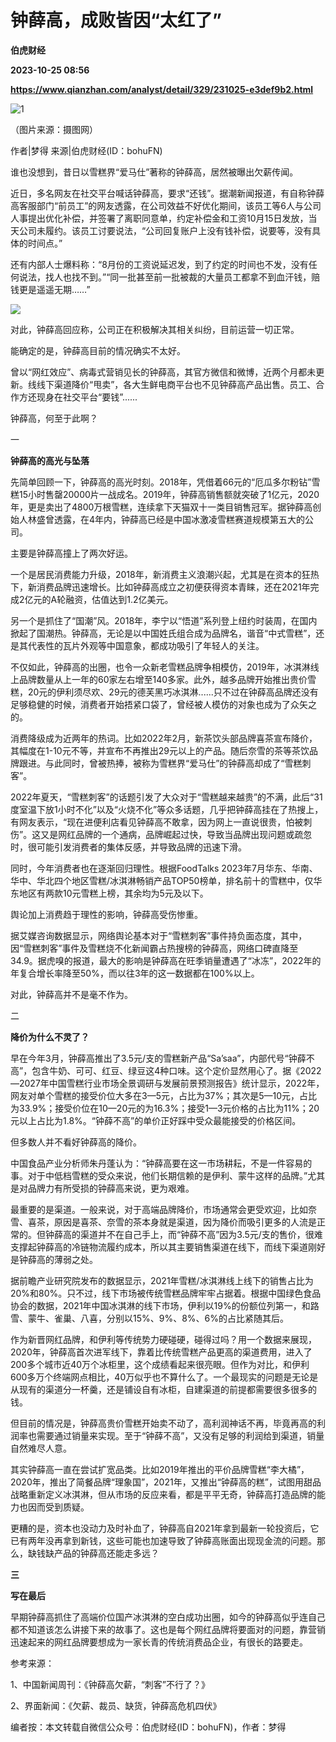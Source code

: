 # 钟薛高，成败皆因“太红了”
**伯虎财经**

**2023-10-25 08:56**

**https://www.qianzhan.com/analyst/detail/329/231025-e3def9b2.html**

![1](https://img3.qianzhan.com/news/202310/25/20231025-0098f8868c321d98_760x5000.jpg)

（图片来源：摄图网）

作者|梦得 来源|伯虎财经(ID：bohuFN)

谁也没想到，昔日以雪糕界“爱马仕”著称的钟薛高，居然被曝出欠薪传闻。

近日，多名网友在社交平台喊话钟薛高，要求“还钱”。据潮新闻报道，有自称钟薛高客服部门“前员工”的网友透露，在公司效益不好优化期间，该员工等6人与公司人事提出优化补偿，并签署了离职同意单，约定补偿金和工资10月15日发放，当天公司未履约。该员工讨要说法，“公司回复账户上没有钱补偿，说要等，没有具体的时间点。”

还有内部人士爆料称：“8月份的工资说延迟发，到了约定的时间也不发，没有任何说法，找人也找不到。”“同一批甚至前一批被裁的大量员工都拿不到血汗钱，赔钱更是遥遥无期……”

![](https://img3.qianzhan.com/news/202310/25/20231025-2ebc25e604658c58_600x5000.png)

对此，钟薛高回应称，公司正在积极解决其相关纠纷，目前运营一切正常。

能确定的是，钟薛高目前的情况确实不太好。

曾以“网红效应”、病毒式营销见长的钟薛高，其官方微信和微博，近两个月都未更新。线线下渠道降价“甩卖”，各大生鲜电商平台也不见钟薛高产品出售。员工、合作方还现身在社交平台“要钱”......

钟薛高，何至于此啊？

一

**钟薛高的高光与坠落**

先简单回顾一下，钟薛高的高光时刻。2018年，凭借着66元的“厄瓜多尔粉钻”雪糕15小时售罄20000片一战成名。2019年，钟薛高销售额就突破了1亿元，2020年，更是卖出了4800万根雪糕，连续拿下天猫双十一类目销售冠军。据钟薛高创始人林盛曾透露，在4年内，钟薛高已经是中国冰激凌雪糕赛道规模第五大的公司。

主要是钟薛高撞上了两次好运。

一个是居民消费能力升级，2018年，新消费主义浪潮兴起，尤其是在资本的狂热下，新消费品牌迅速增长。比如钟薛高成立之初便获得资本青睐，还在2021年完成2亿元的A轮融资，估值达到1.2亿美元。

另一个是抓住了“国潮”风。2018年，李宁以“悟道”系列登上纽约时装周，在国内掀起了国潮热。钟薛高，无论是以中国姓氏组合成为品牌名，谐音“中式雪糕”，还是其代表性的瓦片外观等中国意象，都成功吸引了年轻人的关注。

不仅如此，钟薛高的出圈，也令一众新老雪糕品牌争相模仿，2019年，冰淇淋线上品牌数量从上一年的60家左右增至140多家。此外，越多品牌开始推出贵价雪糕，20元的伊利须尽欢、29元的德芙黑巧冰淇淋......只不过在钟薛高品牌还没有足够稳健的时候，消费者开始捂紧口袋了，曾经被人模仿的对象也成为了众矢之的。

消费降级成为近两年的热词。比如2022年2月，新茶饮头部品牌喜茶宣布降价，其幅度在1-10元不等，并宣布不再推出29元以上的产品。随后奈雪的茶等茶饮品牌跟进。与此同时，曾被热捧，被称为雪糕界“爱马仕”的钟薛高却成了“雪糕刺客”。

2022年夏天，“雪糕刺客”的话题引发了大众对于“雪糕越来越贵”的不满，此后“31度室温下放1小时不化”以及“火烧不化”等众多话题，几乎把钟薛高挂在了热搜上，有网友表示，“现在进便利店看见钟薛高不敢拿，因为网上一直说很贵，怕被刺伤”。这又是网红品牌的一个通病，品牌崛起过快，导致当品牌出现问题或疏忽时，很可能引发消费者的集体反感，并导致品牌的迅速下滑。

同时，今年消费者也在逐渐回归理性。根据FoodTalks 2023年7月华东、华南、华中、华北四个地区雪糕/冰淇淋畅销产品TOP50榜单，排名前十的雪糕中，仅华东地区有两款10元雪糕上榜，其余均为5元及以下。

舆论加上消费趋于理性的影响，钟薛高受伤惨重。

据艾媒咨询数据显示，网络舆论基本对于“雪糕刺客”事件持负面态度，其中，因“雪糕刺客”事件及雪糕烧不化新闻霸占热搜榜的钟薛高，网络口碑直降至34.9。据虎嗅的报道，最大的影响是钟薛高在旺季销量遭遇了“冰冻”，2022年的年复合增长率降至50%，而以往3年的这一数据都在100%以上。

对此，钟薛高并不是毫不作为。

二

**降价为什么不灵了？**

早在今年3月，钟薛高推出了3.5元/支的雪糕新产品“Sa’saa”，内部代号“钟薛不高”，包含牛奶、可可、红豆、绿豆这4种口味。这个定价显然用心了。据《2022—2027年中国雪糕行业市场全景调研与发展前景预测报告》统计显示，2022年，网友对单个雪糕的接受价位大多在3—5元，占比为37%；其次是5—10元，占比为33.9%；接受价位在10—20元的为16.3%；接受1—3元价格的占比为11%；20元以上占比为1.8%。“钟薛不高”的单价正好踩中受众最能接受的价格区间。

但多数人并不看好钟薛高的降价。

中国食品产业分析师朱丹蓬认为：“钟薛高要在这一市场耕耘，不是一件容易的事。对于中低档雪糕的受众来说，他们长期信赖的是伊利、蒙牛这样的品牌。”尤其是对品牌力有所受损的钟薛高来说，更为艰难。

最重要的是渠道。一般来说，对于高端品牌降价，市场通常会更受欢迎，比如奈雪、喜茶，原因是喜茶、奈雪的茶本身就是渠道，因为降价而吸引更多的人流是正常的。但钟薛高的渠道并不在自己手上，而“钟薛不高”因为3.5元/支的售价，很难支撑起钟薛高的冷链物流履约成本，所以其主要销售渠道在线下，而线下渠道刚好是钟薛高的薄弱之处。

据前瞻产业研究院发布的数据显示，2021年雪糕/冰淇淋线上线下的销售占比为20%和80%。只不过，线下市场被传统雪糕品牌牢牢占据着。根据中国绿色食品协会的数据，2021年中国冰淇淋的线下市场，伊利以19%的份额位列第一，和路雪、蒙牛、雀巢、八喜，分别以15%、9%、8%、6%的占比紧随其后。

作为新晋网红品牌，和伊利等传统势力硬碰硬，碰得过吗？用一个数据来展现，2020年，钟薛高首次进军线下，靠着比传统雪糕产品更高的渠道费用，进入了200多个城市近40万个冰柜里，这个成绩看起来很亮眼。但作为对比，和伊利600多万个终端网点相比，40万似乎也不算什么了。一个最现实的问题是无论是从现有的渠道分一杯羹，还是铺设自有冰柜，自建渠道的前提都需要很多很多的钱。

但目前的情况是，钟薛高贵价雪糕开始卖不动了，高利润神话不再，毕竟再高的利润率也需要通过销量来实现。至于“钟薛不高”，又没有足够的利润给到渠道，销量自然难尽人意。

其实钟薛高一直在尝试扩宽品类。比如2019年推出的平价品牌雪糕“李大橘”，2020年，推出了简餐品牌“理象国”，2021年，又推出“钟薛高的糕”，试图用甜品战略重新定义冰淇淋，但从市场的反应来看，都是平平无奇，钟薛高打造品牌的能力也因而受到质疑。

更糟的是，资本也没动力及时补血了，钟薛高自2021年拿到最新一轮投资后，它已有两年没再拿到新钱，这些可能也加速导致了钟薛高账面出现现金流的问题。那么，缺钱缺产品的钟薛高还能走多远？

**三**

**写在最后**

早期钟薛高抓住了高端价位国产冰淇淋的空白成功出圈，如今的钟薛高似乎连自己都不知道该怎么讲接下来的故事了。这也是每个网红品牌将要面对的问题，靠营销迅速起来的网红品牌要想成为一家长青的传统消费品企业，有很长的路要走。

参考来源：

1、中国新闻周刊：《钟薛高欠薪，“刺客”不行了？》

2、界面新闻：《欠薪、裁员、缺货，钟薛高危机四伏》

编者按：本文转载自微信公众号：伯虎财经(ID：bohuFN)，作者：梦得